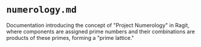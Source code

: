 # `numerology.md`

Documentation introducing the concept of "Project Numerology" in Ragit, where components are assigned prime numbers and their combinations are products of these primes, forming a "prime lattice."